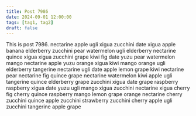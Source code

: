 ```yaml
---
title: Post 7986
date: 2024-09-01 12:00:00
tags: [tag1, tag2]
draft: false
---
```

This is post 7986.
nectarine
apple
ugli
xigua
zucchini
date
xigua
apple
banana
elderberry
zucchini
pear
watermelon
ugli
elderberry
nectarine
quince
xigua
xigua
zucchini
grape
kiwi
fig
date
yuzu
pear
watermelon
mango
nectarine
apple
yuzu
orange
xigua
kiwi
mango
orange
ugli
elderberry
tangerine
nectarine
ugli
date
apple
lemon
grape
kiwi
nectarine
pear
nectarine
fig
quince
grape
nectarine
watermelon
kiwi
apple
ugli
tangerine
quince
elderberry
grape
zucchini
xigua
date
grape
raspberry
raspberry
xigua
date
yuzu
ugli
mango
xigua
zucchini
nectarine
xigua
cherry
fig
cherry
quince
raspberry
mango
lemon
grape
orange
nectarine
cherry
zucchini
quince
apple
zucchini
strawberry
zucchini
cherry
apple
ugli
zucchini
tangerine
apple
grape
